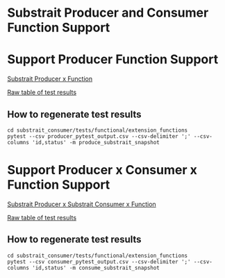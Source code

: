 Substrait Producer and Consumer Function Support
================================================

# Support Producer Function Support

[Substrait Producer x Function](https://consumer-testing-crahxzgvruqwmujgry3r2u.streamlit.app/)

[Raw table of test results](https://github.com/richtia/consumer-testing/blob/producer_support_matrix/app/producer_results.csv)

## How to regenerate test results
```commandline
cd substrait_consumer/tests/functional/extension_functions
pytest --csv producer_pytest_output.csv --csv-delimiter ';' --csv-columns 'id,status' -m produce_substrait_snapshot
```


# Support Producer x Consumer x Function Support

[Substrait Producer x Substrait Consumer x Function](https://consumer-testing-qomfxmpyspcrpkatq3uz3g.streamlit.app/)

[Raw table of test results](https://github.com/richtia/consumer-testing/blob/producer_support_matrix/app/consumer_results.csv)

## How to regenerate test results
```commandline
cd substrait_consumer/tests/functional/extension_functions
pytest --csv consumer_pytest_output.csv --csv-delimiter ';' --csv-columns 'id,status' -m consume_substrait_snapshot
```

